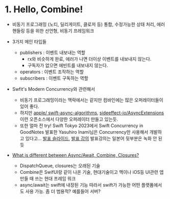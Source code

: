 # 1. Hello, Combine!

- 비동기 프로그래밍 (노티, 딜리게이트, 클로저 등)  통합, 수정가능한 상태 처리, 에러 핸들링 등을 위한 선언형, 비동기 프레임워크
- 3가지 메인 타입들
  - publishers : 이벤트 내보내는 역할
    - rx와 비슷하게 완료, 에러가 나면 더이상 이벤트를 내보내지 않는다.
    - 구독자가 없으면 에빈트를 내보내지 않는다.
  - operators : 이벤트 조작하는 역할
  - subscribers : 이벤트 구독하는 역할

- Swfit's Modern Concurrency와 관련해서
  - 비동기 프로그래밍이라는 맥락에서는 같지만 컴바인에는 많은 오퍼레이터들이 있어 좋다.
  - 하지만 [apple/ swift-async-algorithms](https://github.com/apple/swift-async-algorithms), [sideeffect-io/AsyncExtensions](https://github.com/sideeffect-io/AsyncExtensions) 이런 오픈소스에서 다양한 오퍼레이터 만들고 있는듯.
  - 또한 얼마 전 try! Swift Tokyo 2023에서 Swift Concurrency in GoodNotes 발표한 
Yasuhiro Inami님은 Concurrency만 사용해서 개발하고 있다고... [발표 슬라이드](https://speakerdeck.com/inamiy/swift-concurrency-in-goodnotes), [발표 강의](https://www.youtube.com/live/ILWnstd-XOY?feature=share) 발표강의는 일본어 뒷부분은 녹화 안 된듯
 


- [What is different between Async/Await, Combine, Closures?](https://forums.kodeco.com/t/what-is-different-between-async-await-combine-closures/180440/1)
    - DispatchQueue, closures는 오래된 기술 
    - Combine은 SwifUI랑 같이 나온 기술, 현대기술이고 맥이나 iOS등 UI관련 앱 만들 때 쓰는 현대 프레임 워크
    - async/await는 swift에 내장된 기능 따라서 swift가 가능한 어떤 플랫폼에서도 사용 가능. 좀 더 범용적? 예를들어 서버?
